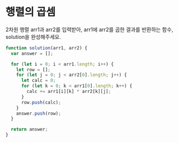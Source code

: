 # 행렬의 곱셈

2차원 행렬 arr1과 arr2를 입력받아, arr1에 arr2를 곱한 결과를 반환하는 함수, solution을 완성해주세요.

```javascript
function solution(arr1, arr2) {
  var answer = [];

  for (let i = 0; i < arr1.length; i++) {
    let row = [];
    for (let j = 0; j < arr2[0].length; j++) {
      let calc = 0;
      for (let k = 0; k < arr1[0].length; k++) {
        calc += arr1[i][k] * arr2[k][j];
      }
      row.push(calc);
    }
    answer.push(row);
  }

  return answer;
}
```
